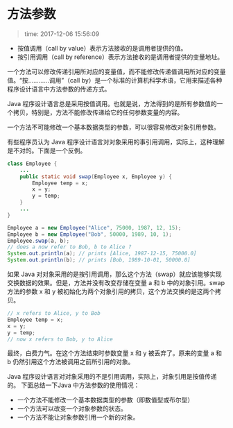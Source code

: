 # 方法参数
>time: 2017-12-06 15:56:09  

* 按值调用（call by value）表示方法接收的是调用者提供的值。
* 按引用调用（call by reference）表示方法接收的是调用者提供的变量地址。

一个方法可以修改传递引用所对应的变量值，而不能修改传递值调用所对应的变量值。“按…………调用”（call by）是一个标准的计算机科学术语，它用来描述各种程序设计语言中方法参数的传递方式。

Java 程序设计语言总是采用按值调用。也就是说，方法得到的是所有参数值的一个拷贝，特别是，方法不能修改传递给它的任何参数变量的内容。

一个方法不可能修改一个基本数据类型的参数，可以很容易修改对象引用参数。

有些程序员认为 Java 程序设计语言对对象采用的事引用调用，实际上，这种理解是不对的。下面是一个反例。

```java
class Employee {
    ...
    public static void swap(Employee x, Employee y) {
        Employee temp = x;
        x = y;
        y = temp;
    }
    ...
}

Employee a = new Employee("Alice", 75000, 1987, 12, 15);
Employee b = new Employee("Bob", 50000, 1989, 10, 1);
Employee.swap(a, b);
// does a now refer to Bob, b to Alice ?
System.out.println(a); // prints [Alice, 1987-12-15, 75000.0]
System.out.println(b); // prints [Bob, 1989-10-01, 50000.0]
```
如果 Java 对对象采用的是按引用调用，那么这个方法（swap）就应该能够实现交换数据的效果。但是，方法并没有改变存储在变量 a 和 b 中的对象引用。swap 方法的参数 x 和 y 被初始化为两个对象引用的拷贝，这个方法交换的是这两个拷贝。
```java
// x refers to Alice, y to Bob
Employee temp = x;
x = y;
y = temp;
// now x refers to Bob, y to Alice
```
最终，白费力气。在这个方法结束时参数变量 x 和 y 被丢弃了。原来的变量 a 和 b 仍然引用这个方法被调用之前所引用的对象。

Java 程序设计语言对对象采用的不是引用调用，实际上，对象引用是按值传递的。
下面总结一下Java 中方法参数的使用情况：
* 一个方法不能修改一个基本数据类型的参数（即数值型或布尔型）
* 一个方法可以改变一个对象参数的状态。
* 一个方法不能让对象参数引用一个新的对象。


